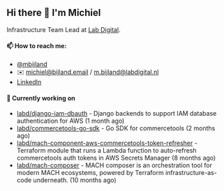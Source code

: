 ## Hi there 👋 I'm Michiel

Infrastructure Team Lead at [Lab Digital](https://www.labdigital.nl).

#### 📫 How to reach me:

- [@mbijland](https://twitter.com/mbijland)
- ✉️ michiel@bijland.email / m.bijland@labdigital.nl
- [LinkedIn](https://www.linkedin.com/in/michielbijland/)

#### 👷 Currently working on


- [labd/django-iam-dbauth](https://github.com/labd/django-iam-dbauth) - Django backends to support IAM database authentication for AWS (1 month ago)
- [labd/commercetools-go-sdk](https://github.com/labd/commercetools-go-sdk) - Go SDK for commercetools (2 months ago)
- [labd/mach-component-aws-commercetools-token-refresher](https://github.com/labd/mach-component-aws-commercetools-token-refresher) - Terraform module that runs a Lambda function to auto-refresh commercetools auth tokens in AWS Secrets Manager (8 months ago)
- [labd/mach-composer](https://github.com/labd/mach-composer) - MACH composer is an orchestration tool for modern MACH ecosystems, powered by Terraform infrastructure-as-code underneath. (10 months ago)




